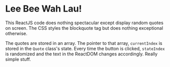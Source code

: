 # Lee Bee Wah Lau!

This ReactJS code does nothing spectacular except display random quotes on screen. The CSS styles the blockquote tag but does nothing exceptional otherwise.

The quotes are stored in an array. The pointer to that array, `currentIndex` is stored in the `Quote` class's state. Every time the button is clicked, `stateIndex` is randomized and the text in the ReactDOM changes accordingly. Really simple stuff.
